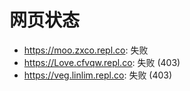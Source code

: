 # 网页状态
- https://moo.zxco.repl.co: 失败
- https://Love.cfvqw.repl.co: 失败 (403)
- https://veg.linlim.repl.co: 失败 (403)
